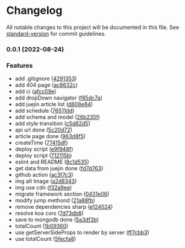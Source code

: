 # Changelog

All notable changes to this project will be documented in this file. See [standard-version](https://github.com/conventional-changelog/standard-version) for commit guidelines.

### 0.0.1 (2022-08-24)


### Features

* add .gitignore ([4291353](https://github.com/DTStack/UED/commit/4291353be580530c6fad944e2833c45eca9833c8))
* add 404 page ([ac8632c](https://github.com/DTStack/UED/commit/ac8632c1f143ab80e5b26b5ef205b94179822c75))
* add ci ([afcc09e](https://github.com/DTStack/UED/commit/afcc09e962c5b88a3dc821c7a2301b4b3e3ba020))
* add dropDown navigator ([f85dc7a](https://github.com/DTStack/UED/commit/f85dc7aeb904891c5aba39582040183d2c3e7030))
* add juejin article list ([d808e84](https://github.com/DTStack/UED/commit/d808e840d057424a5f53e575d5752d13bdd15698))
* add schedule ([76511dd](https://github.com/DTStack/UED/commit/76511dd4ca8b9142e9ec541901fa72a237e49673))
* add schema and model ([26b235f](https://github.com/DTStack/UED/commit/26b235fd5bc1394b89e09445c6c75e56893cde0d))
* add style transition ([c5d82d5](https://github.com/DTStack/UED/commit/c5d82d53dec79ae9dc1a612d6b373c56ab675646))
* api url done ([5c20d72](https://github.com/DTStack/UED/commit/5c20d72af90d03b3a4423b3b721dc562c679567b))
* article page done ([963d8f5](https://github.com/DTStack/UED/commit/963d8f518f60b4163abd554c032cb7358255072b))
* createTime ([77415df](https://github.com/DTStack/UED/commit/77415dfd8616d6a59fde20c3b3b3c04f0b4e844a))
* deploy script ([e9f948f](https://github.com/DTStack/UED/commit/e9f948fb0424c4223d887ae0f3c8db20a4d4f4ba))
* deploy script ([712115b](https://github.com/DTStack/UED/commit/712115bb6fbd96a3754d7438d4bc57a1b713b598))
* eslint and README ([8c1d535](https://github.com/DTStack/UED/commit/8c1d535c2c6790d312e93a76a7193a9d59bfb1db))
* get data from juejin done ([fd7d763](https://github.com/DTStack/UED/commit/fd7d7639e2323a09ec8bcc047076083ad9355352))
* github action ([ac3f7c3](https://github.com/DTStack/UED/commit/ac3f7c3d90aebe2427870b54dc100fec2e19778d))
* img alt Image ([a2d8343](https://github.com/DTStack/UED/commit/a2d8343cb21b622aa8617198d970dd9cfd90e788))
* img use cdn ([f32a9ee](https://github.com/DTStack/UED/commit/f32a9eeb9a40fe0ddebe028b8b8e99a5c4d94b8b))
* migrate framework section ([0431e06](https://github.com/DTStack/UED/commit/0431e069b97e4a39ffef180bcc7e5e4bf6a070ed))
* modify jump methond ([21a88fb](https://github.com/DTStack/UED/commit/21a88fba805e8190a1149944f4bc93bb5b0dd9b8))
* remove dependencies sharp ([e124524](https://github.com/DTStack/UED/commit/e1245246581ff8e1630353a836a155934aeab78d))
* resolve koa cors ([7d73db8](https://github.com/DTStack/UED/commit/7d73db88463ff7b512a925b62f13d16b76aa2c79))
* save to mongodb done ([5a3df3b](https://github.com/DTStack/UED/commit/5a3df3b5c3f5196c72a81f47cfc0185cd9ef0632))
* totalCount ([1b09360](https://github.com/DTStack/UED/commit/1b0936023e426a31cebbb06af13e98638f515385))
* use getServerSideProps to render by server ([ff7cbb3](https://github.com/DTStack/UED/commit/ff7cbb3af8c1ba9861339f43d831f97ff5bbfc83))
* use totalCount ([5fecfa8](https://github.com/DTStack/UED/commit/5fecfa824c485a5af8bce5f8cc7373ea0922dcee))

